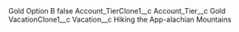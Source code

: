 <?xml version="1.0" encoding="UTF-8"?>
<CustomMetadata xmlns="http://soap.sforce.com/2006/04/metadata" xmlns:xsi="http://www.w3.org/2001/XMLSchema-instance" xmlns:xsd="http://www.w3.org/2001/XMLSchema">
    <label>Gold Option B</label>
    <protected>false</protected>
    <values>
        <field>Account_TierClone1__c</field>
        <value xsi:nil="true"/>
    </values>
    <values>
        <field>Account_Tier__c</field>
        <value xsi:type="xsd:string">Gold</value>
    </values>
    <values>
        <field>VacationClone1__c</field>
        <value xsi:nil="true"/>
    </values>
    <values>
        <field>Vacation__c</field>
        <value xsi:type="xsd:string">Hiking the App-alachian Mountains</value>
    </values>
</CustomMetadata>
